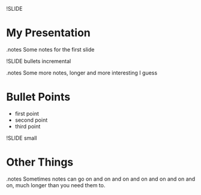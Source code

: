 !SLIDE 
# My Presentation #

.notes Some notes for the first slide

!SLIDE bullets incremental

.notes Some more notes, longer and more interesting I guess

# Bullet Points #

* first point
* second point
* third point

!SLIDE small
# Other Things

.notes Sometimes notes can go on and on and on and on and on
and on and on, much longer than you need them to.
